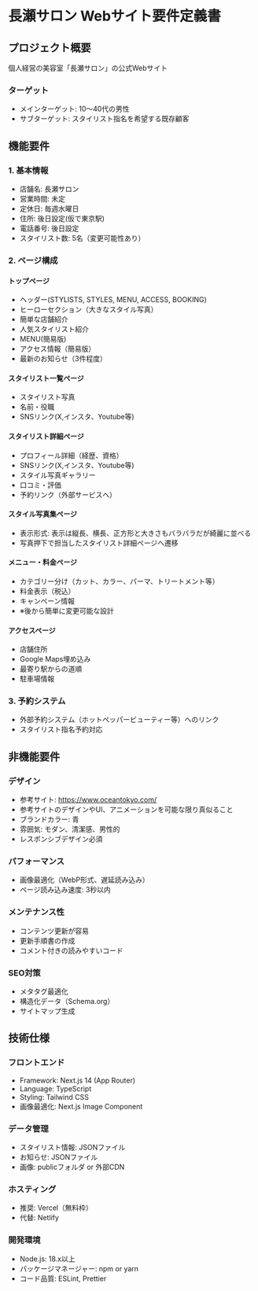 # 長瀬サロン Webサイト要件定義書

## プロジェクト概要
個人経営の美容室「長瀬サロン」の公式Webサイト

### ターゲット
- メインターゲット: 10〜40代の男性
- サブターゲット: スタイリスト指名を希望する既存顧客

## 機能要件

### 1. 基本情報
- 店舗名: 長瀬サロン
- 営業時間: 未定
- 定休日: 毎週水曜日
- 住所: 後日設定(仮で東京駅)
- 電話番号: 後日設定
- スタイリスト数: 5名（変更可能性あり）

### 2. ページ構成

#### トップページ
- ヘッダー(STYLISTS, STYLES, MENU, ACCESS, BOOKING)
- ヒーローセクション（大きなスタイル写真）
- 簡単な店舗紹介
- 人気スタイリスト紹介
- MENU(簡易版)
- アクセス情報（簡易版）
- 最新のお知らせ（3件程度）

#### スタイリスト一覧ページ
- スタイリスト写真
- 名前・役職
- SNSリンク(X,インスタ、Youtube等)


#### スタイリスト詳細ページ
- プロフィール詳細（経歴、資格）
- SNSリンク(X,インスタ、Youtube等)
- スタイル写真ギャラリー
- 口コミ・評価
- 予約リンク（外部サービスへ）

#### スタイル写真集ページ
- 表示形式: 表示は縦長、横長、正方形と大きさもバラバラだが綺麗に並べる
- 写真押下で担当したスタイリスト詳細ページへ遷移


#### メニュー・料金ページ
- カテゴリー分け（カット、カラー、パーマ、トリートメント等）
- 料金表示（税込）
- キャンペーン情報
- ※後から簡単に変更可能な設計

#### アクセスページ
- 店舗住所
- Google Maps埋め込み
- 最寄り駅からの道順
- 駐車場情報


### 3. 予約システム
- 外部予約システム（ホットペッパービューティー等）へのリンク
- スタイリスト指名予約対応

## 非機能要件

### デザイン
- 参考サイト: https://www.oceantokyo.com/
- 参考サイトのデザインやUI、アニメーションを可能な限り真似ること
- ブランドカラー: 青
- 雰囲気: モダン、清潔感、男性的
- レスポンシブデザイン必須

### パフォーマンス
- 画像最適化（WebP形式、遅延読み込み）
- ページ読み込み速度: 3秒以内

### メンテナンス性
- コンテンツ更新が容易
- 更新手順書の作成
- コメント付きの読みやすいコード

### SEO対策
- メタタグ最適化
- 構造化データ（Schema.org）
- サイトマップ生成

## 技術仕様

### フロントエンド
- Framework: Next.js 14 (App Router)
- Language: TypeScript
- Styling: Tailwind CSS
- 画像最適化: Next.js Image Component

### データ管理
- スタイリスト情報: JSONファイル
- お知らせ: JSONファイル
- 画像: publicフォルダ or 外部CDN

### ホスティング
- 推奨: Vercel（無料枠）
- 代替: Netlify

### 開発環境
- Node.js: 18.x以上
- パッケージマネージャー: npm or yarn
- コード品質: ESLint, Prettier

